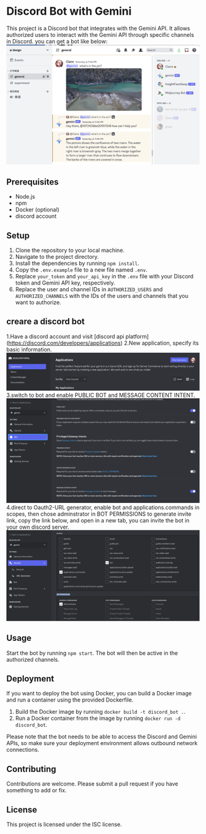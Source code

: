 # Discord Bot with Gemini

This project is a Discord bot that integrates with the Gemini API. It allows authorized users to interact with the Gemini API through specific channels in Discord.
you can get a bot like below:
![demo](demo.png)

## Prerequisites

- Node.js
- npm
- Docker (optional)
- discord account

## Setup

1. Clone the repository to your local machine.
2. Navigate to the project directory.
3. Install the dependencies by running `npm install`.
4. Copy the `.env.example` file to a new file named `.env`.
5. Replace `your_token` and `your_api_key` in the `.env` file with your Discord token and Gemini API key, respectively.
6. Replace the user and channel IDs in `AUTHORIZED_USERS` and `AUTHORIZED_CHANNELS` with the IDs of the users and channels that you want to authorize.

## creare a discord bot

1.Have a discord account and visit [discord api platform] (https://discord.com/developers/applications)
2.New application, specify its basic information.![create](create.png)
3.switch to bot and enable PUBLIC BOT and MESSAGE CONTENT INTENT. ![permits](permits.png)
4.direct to Oauth2-URL generator, enable bot and applications.commands in scopes, then chose adminstrator in BOT PERMISSIONS to generate invite link, copy the link below, and open in a new tab, you can invite the bot in your own discord server. ![invite-link](invite.png)

## Usage

Start the bot by running `npm start`. The bot will then be active in the authorized channels.

## Deployment

If you want to deploy the bot using Docker, you can build a Docker image and run a container using the provided Dockerfile.

1. Build the Docker image by running `docker build -t discord_bot .`.
2. Run a Docker container from the image by running `docker run -d discord_bot`.

Please note that the bot needs to be able to access the Discord and Gemini APIs, so make sure your deployment environment allows outbound network connections.

## Contributing

Contributions are welcome. Please submit a pull request if you have something to add or fix.

## License

This project is licensed under the ISC license.
